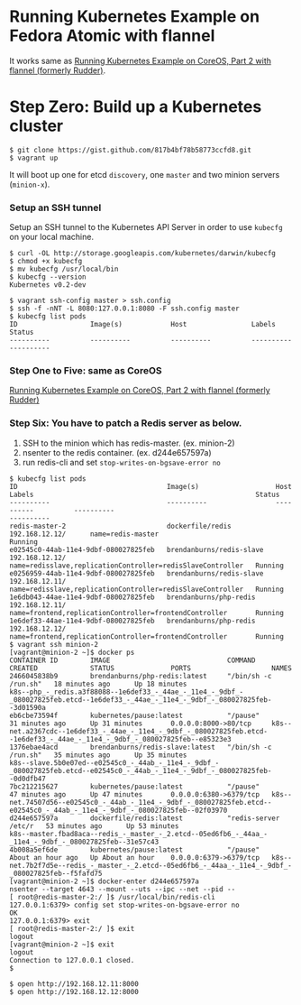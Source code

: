# Running Kubernetes Example on Fedora Atomic with flannel

It works same as [Running Kubernetes Example on CoreOS, Part 2 with flannel (formerly Rudder)](https://gist.github.com/YungSang/6177b69f1754f0590dbe).

# Step Zero: Build up a Kubernetes cluster

```
$ git clone https://gist.github.com/817b4bf78b58773ccfd8.git
$ vagrant up
```

It will boot up one for etcd `discovery`, one `master` and two minion servers (`minion-x`).

### Setup an SSH tunnel

Setup an SSH tunnel to the Kubernetes API Server in order to use `kubecfg` on your local machine.

```
$ curl -OL http://storage.googleapis.com/kubernetes/darwin/kubecfg
$ chmod +x kubecfg
$ mv kubecfg /usr/local/bin
$ kubecfg --version
Kubernetes v0.2-dev
```

```
$ vagrant ssh-config master > ssh.config
$ ssh -f -nNT -L 8080:127.0.0.1:8080 -F ssh.config master
$ kubecfg list pods
ID                  Image(s)            Host                Labels              Status
----------          ----------          ----------          ----------          ----------

```

### Step One to Five: same as CoreOS
[Running Kubernetes Example on CoreOS, Part 2 with flannel (formerly Rudder)](https://gist.github.com/YungSang/6177b69f1754f0590dbe)

### Step Six: You have to patch a Redis server as below.

1. SSH to the minion which has redis-master. (ex. minion-2)
2. nsenter to the redis container. (ex. d244e657597a)
3. run redis-cli and set `stop-writes-on-bgsave-error no`

```
$ kubecfg list pods
ID                                     Image(s)                   Host                Labels                                                       Status
----------                             ----------                 ----------          ----------                                                   ----------
redis-master-2                         dockerfile/redis           192.168.12.12/      name=redis-master                                            Running
e02545c0-44ab-11e4-9dbf-080027825feb   brendanburns/redis-slave   192.168.12.12/      name=redisslave,replicationController=redisSlaveController   Running
e0256959-44ab-11e4-9dbf-080027825feb   brendanburns/redis-slave   192.168.12.11/      name=redisslave,replicationController=redisSlaveController   Running
1e6db043-44ae-11e4-9dbf-080027825feb   brendanburns/php-redis     192.168.12.11/      name=frontend,replicationController=frontendController       Running
1e6def33-44ae-11e4-9dbf-080027825feb   brendanburns/php-redis     192.168.12.12/      name=frontend,replicationController=frontendController       Running
$ vagrant ssh minion-2
[vagrant@minion-2 ~]$ docker ps
CONTAINER ID        IMAGE                             COMMAND                CREATED             STATUS              PORTS                    NAMES
2466045838b9        brendanburns/php-redis:latest     "/bin/sh -c /run.sh"   18 minutes ago      Up 18 minutes                                k8s--php_-_redis.a3f88088--1e6def33_-_44ae_-_11e4_-_9dbf_-_080027825feb.etcd--1e6def33_-_44ae_-_11e4_-_9dbf_-_080027825feb--3d01590a
eb6cbe73594f        kubernetes/pause:latest           "/pause"               31 minutes ago      Up 31 minutes       0.0.0.0:8000->80/tcp     k8s--net.a2367cdc--1e6def33_-_44ae_-_11e4_-_9dbf_-_080027825feb.etcd--1e6def33_-_44ae_-_11e4_-_9dbf_-_080027825feb--e85323e3
1376ebae4acd        brendanburns/redis-slave:latest   "/bin/sh -c /run.sh"   35 minutes ago      Up 35 minutes                                k8s--slave.5b0e07ed--e02545c0_-_44ab_-_11e4_-_9dbf_-_080027825feb.etcd--e02545c0_-_44ab_-_11e4_-_9dbf_-_080027825feb--0d0dfb47
7bc212215627        kubernetes/pause:latest           "/pause"               47 minutes ago      Up 47 minutes       0.0.0.0:6380->6379/tcp   k8s--net.74507d56--e02545c0_-_44ab_-_11e4_-_9dbf_-_080027825feb.etcd--e02545c0_-_44ab_-_11e4_-_9dbf_-_080027825feb--02f03970
d244e657597a        dockerfile/redis:latest           "redis-server /etc/r   53 minutes ago      Up 53 minutes                                k8s--master.fbad8aca--redis_-_master_-_2.etcd--05ed6fb6_-_44aa_-_11e4_-_9dbf_-_080027825feb--31e57c43
4b008a5ef6de        kubernetes/pause:latest           "/pause"               About an hour ago   Up About an hour    0.0.0.0:6379->6379/tcp   k8s--net.7b2f7d5e--redis_-_master_-_2.etcd--05ed6fb6_-_44aa_-_11e4_-_9dbf_-_080027825feb--f5fafd75
[vagrant@minion-2 ~]$ docker-enter d244e657597a
nsenter --target 4643 --mount --uts --ipc --net --pid --
[ root@redis-master-2:/ ]$ /usr/local/bin/redis-cli
127.0.0.1:6379> config set stop-writes-on-bgsave-error no
OK
127.0.0.1:6379> exit
[ root@redis-master-2:/ ]$ exit
logout
[vagrant@minion-2 ~]$ exit
logout
Connection to 127.0.0.1 closed.
$ 
```

```
$ open http://192.168.12.11:8000
$ open http://192.168.12.12:8000
```
